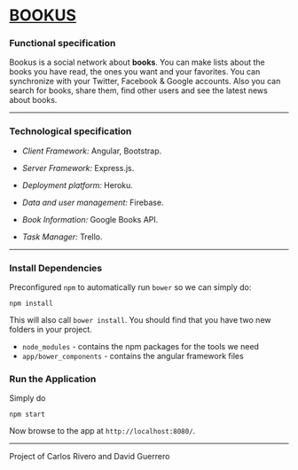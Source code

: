 [BOOKUS](https://bookus.herokuapp.com)
===================

### Functional specification

Bookus is a social network about **books**. You can make lists about the books you have read, the ones you want and your favorites. You can synchronize with your Twitter, Facebook & Google accounts. Also you can search for books, share them, find other users and see the latest news about books.

----------

### Technological specification

- *Client Framework:* Angular, Bootstrap.

- *Server Framework:* Express.js.

- *Deployment platform:* Heroku.

- *Data and user management:* Firebase.

- *Book Information:* Google Books API.

- *Task Manager:* Trello.

----------

### Install Dependencies

Preconfigured `npm` to automatically run `bower` so we can simply do:

    npm install

This will also call `bower install`.  You should find that you have two new
folders in your project.

* `node_modules` - contains the npm packages for the tools we need
* `app/bower_components` - contains the angular framework files

### Run the Application

Simply do

    npm start

Now browse to the app at `http://localhost:8080/`.

----------

Project of Carlos Rivero and David Guerrero
